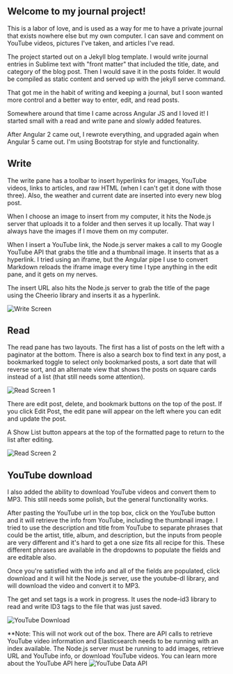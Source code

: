 ## Welcome to my journal project!

This is a labor of love, and is used as a way for me to have a private journal that exists nowhere else but my own computer.  I can save and comment on YouTube videos, pictures I've taken, and articles I've read.

The project started out on a Jekyll blog template.  I would write journal entries in Sublime text with "front matter" that included the title, date, and category of the blog post.  Then I would save it in the posts folder.  It would be compiled as static content and served up with the jekyll serve command.

That got me in the habit of writing and keeping a journal, but I soon wanted more control and a better way to enter, edit, and read posts.

Somewhere around that time I came across Angular JS and I loved it!  I started small with a read and write pane and slowly added features.  

After Angular 2 came out, I rewrote everything, and upgraded again when Angular 5 came out.  I'm using Bootstrap for style and functionality.

## Write

The write pane has a toolbar to insert hyperlinks for images, YouTube videos, links to articles, and raw HTML (when I can't get it done with those three).  Also, the weather and current date are inserted into every new blog post.

When I choose an image to insert from my computer, it hits the Node.js server that uploads it to a folder and then serves it up locally.  That way I always have the images if I move them on my computer.

When I insert a YouTube link, the Node.js server makes a call to my Google YouTube API that grabs the title and a thumbnail image.  It inserts that as a hyperlink.  I tried using an iframe, but the Angular pipe I use to convert Markdown reloads the iframe image every time I type anything in the edit pane, and it gets on my nerves.  

The insert URL also hits the Node.js server to grab the title of the page using the Cheerio library and inserts it as a hyperlink.  

![Write Screen](https://user-images.githubusercontent.com/11249870/58663572-af313180-82e1-11e9-9055-0cc7668dddef.JPG)

## Read

The read pane has two layouts.  The first has a list of posts on the left with a paginator at the bottom.  There is also a search box to find text in any post, a bookmarked toggle to select only bookmarked posts, a sort date that will reverse sort, and an alternate view that shows the posts on square cards instead of a list (that still needs some attention).  

![Read Screen 1](https://user-images.githubusercontent.com/11249870/58662255-9d01c400-82de-11e9-8569-2c7b53f6f6e7.JPG)

There are edit post, delete, and bookmark buttons on the top of the post.  If you click Edit Post, the edit pane will appear on the left where you can edit and update the post.  

A Show List button appears at the top of the formatted page to return to the list after editing.  

![Read Screen 2](https://user-images.githubusercontent.com/11249870/58663521-8f017280-82e1-11e9-8b3d-51b440c74596.JPG)

## YouTube download

I also added the ability to download YouTube videos and convert them to MP3.  This still needs some polish, but the general functionality works.  

After pasting the YouTube url in the top box, click on the YouTube button and it will retrieve the info from YouTube, including the thumbnail image.  I tried to use the description and title from YouTube to separate phrases that could be the artist, title, album, and description, but the inputs from people are very different and it's hard to get a one size fits all recipe for this.  These different phrases are available in the dropdowns to populate the fields and are editable also.

Once you're satisfied with the info and all of the fields are populated, click download and it will hit the Node.js server, use the youtube-dl library, and will download the video and convert it to MP3. 

The get and set tags is a work in progress.  It uses the node-id3 library to read and write ID3 tags to the file that was just saved.  

![YouTube Download](https://user-images.githubusercontent.com/11249870/58663625-bf491100-82e1-11e9-8cd1-e69dee043068.JPG)

**Note:  This will not work out of the box.  There are API calls to retrieve YouTube video information and Elasticsearch needs to be running with an index available.  The Node.js server must be running to add images, retrieve URL and YouTube info, or download YouTube videos.  You can learn more about the YouTube API here ![YouTube Data API](https://developers.google.com/youtube/v3/getting-started)

